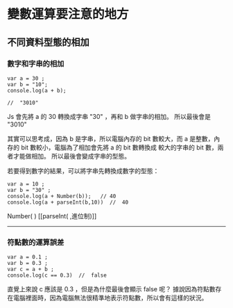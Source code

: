 # 變數運算要注意的地方
## 不同資料型態的相加
### 數字和字串的相加
```
var a = 30 ;
var b = "10";
console.log(a + b);

//  "3010"  
```
Js 會先將 a 的 30 轉換成字串 "30" ，再和 b 做字串的相加。
所以最後會是 "3010"

其實可以思考成，因為 b 是字串，所以電腦內存的 bit 數較大，而 a 是整數，內存的 bit 數較小，電腦為了相加會先將 a 的 bit 數轉換成 較大的字串的 bit 數，兩者才能做相加。
所以最後會變成字串的型態。

若要得到數字的結果，可以將字串先轉換成數字的型態：
```
var a = 10 ;
var b = "30" ;
console.log(a + Number(b));   // 40
console.log(a + parseInt(b,10))  //  40
```
Number( )
[[parseInt( ,進位制)]]


---
### 符點數的運算誤差
```
var a = 0.1 ;
var b = 0.3 ;
var c = a + b ;
console.log(c == 0.3)  //  false
```
直覺上來說 c 應該是 0.3 ，但是為什麼最後會顯示 false 呢？
據說因為符點數存在電腦裡面時，因為電腦無法很精準地表示符點數，所以會有這樣的狀況。
